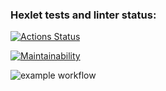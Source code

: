 ### Hexlet tests and linter status:
[![Actions Status](https://github.com/Vlamale/frontend-project-lvl1/workflows/hexlet-check/badge.svg)](https://github.com/Vlamale/frontend-project-lvl1/actions)

[![Maintainability](https://api.codeclimate.com/v1/badges/a99a88d28ad37a79dbf6/maintainability)](https://codeclimate.com/github/codeclimate/codeclimate/maintainability)

![example workflow](https://github.com/Vlamale/frontend-project-lvl1/actions/workflows/eslint-check/badge.svg?branch=main)